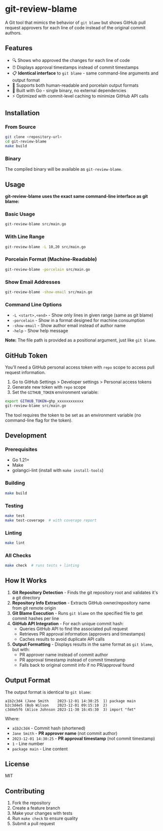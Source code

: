 # git-review-blame

A Git tool that mimics the behavior of `git blame` but shows GitHub pull request approvers for each line of code instead of the original commit authors.

## Features

- 🔍 Shows who approved the changes for each line of code
- ⏰ Displays approval timestamps instead of commit timestamps
- 📋 **Identical interface** to `git blame` - same command-line arguments and output format
- 🎨 Supports both human-readable and porcelain output formats
- 🚀 Built with Go - single binary, no external dependencies
- ⚡ Optimized with commit-level caching to minimize GitHub API calls

## Installation

### From Source

```bash
git clone <repository-url>
cd git-review-blame
make build
```

### Binary

The compiled binary will be available as `git-review-blame`.

## Usage

**git-review-blame uses the exact same command-line interface as git blame:**

### Basic Usage

```bash
git-review-blame src/main.go
```

### With Line Range

```bash
git-review-blame -L 10,20 src/main.go
```

### Porcelain Format (Machine-Readable)

```bash
git-review-blame -porcelain src/main.go
```

### Show Email Addresses

```bash
git-review-blame -show-email src/main.go
```

### Command Line Options

- `-L <start>,<end>` - Show only lines in given range (same as git blame)
- `-porcelain` - Show in a format designed for machine consumption
- `-show-email` - Show author email instead of author name  
- `-help` - Show help message

**Note:** The file path is provided as a positional argument, just like `git blame`.

## GitHub Token

You'll need a GitHub personal access token with `repo` scope to access pull request information.

1. Go to GitHub Settings > Developer settings > Personal access tokens
2. Generate new token with `repo` scope
3. Set the `GITHUB_TOKEN` environment variable:

```bash
export GITHUB_TOKEN=ghp_xxxxxxxxxxxx
git-review-blame src/main.go
```

The tool requires the token to be set as an environment variable (no command-line flag for the token).

## Development

### Prerequisites

- Go 1.21+
- Make
- golangci-lint (install with `make install-tools`)

### Building

```bash
make build
```

### Testing

```bash
make test
make test-coverage  # with coverage report
```

### Linting

```bash
make lint
```

### All Checks

```bash
make check  # runs tests + linting
```

## How It Works

1. **Git Repository Detection** - Finds the git repository root and validates it's a git directory
2. **Repository Info Extraction** - Extracts GitHub owner/repository name from git remote origin
3. **Git Blame Execution** - Runs `git blame` on the specified file to get commit hashes per line  
4. **GitHub API Integration** - For each unique commit hash:
   - Queries GitHub API to find the associated pull request
   - Retrieves PR approval information (approvers and timestamps)
   - Caches results to avoid duplicate API calls
5. **Output Formatting** - Displays results in the same format as `git blame`, but with:
   - PR approver name instead of commit author
   - PR approval timestamp instead of commit timestamp
   - Falls back to original commit info if no PR/approval found

## Output Format

The output format is identical to `git blame`:

```
a1b2c3d4 (Jane Smith    2023-12-01 14:30:25  1) package main
b2c3d4e5 (Bob Wilson    2023-12-01 09:15:10  2) 
c3d4e5f6 (Alice Johnson 2023-11-30 16:45:30  3) import "fmt"
```

Where:
- `a1b2c3d4` - Commit hash (shortened)
- `Jane Smith` - **PR approver name** (not commit author)
- `2023-12-01 14:30:25` - **PR approval timestamp** (not commit timestamp)
- `1` - Line number
- `package main` - Line content

## License

MIT

## Contributing

1. Fork the repository
2. Create a feature branch
3. Make your changes with tests
4. Run `make check` to ensure quality
5. Submit a pull request